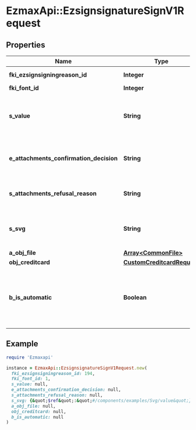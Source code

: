 # EzmaxApi::EzsignsignatureSignV1Request

## Properties

| Name | Type | Description | Notes |
| ---- | ---- | ----------- | ----- |
| **fki_ezsignsigningreason_id** | **Integer** | The unique ID of the Ezsignsigningreason | [optional] |
| **fki_font_id** | **Integer** | The unique ID of the Font | [optional] |
| **s_value** | **String** | The value required for the Ezsignsignature.  This can only be set if eEzsignsignatureType is **City**, **FieldText** or **FieldTextarea** | [optional] |
| **e_attachments_confirmation_decision** | **String** | Whether the attachment are accepted or refused.  This can only be set if eEzsignsignatureType is **AttachmentsConfirmation** | [optional] |
| **s_attachments_refusal_reason** | **String** | The reason of refused.  This can only be set if eEzsignsignatureType is **AttachmentsConfirmation** | [optional] |
| **s_svg** | **String** | The SVG of the signature.  This can only be set if eEzsignsignatureType is **Signature**/**Initials** and **bIsAutomatic** is false | [optional] |
| **a_obj_file** | [**Array&lt;CommonFile&gt;**](CommonFile.md) |  | [optional] |
| **obj_creditcard** | [**CustomCreditcardRequest**](CustomCreditcardRequest.md) |  | [optional] |
| **b_is_automatic** | **Boolean** | Indicates if the Ezsignsignature was part of an automatic process or not.  This can only be true if eEzsignsignatureType is **Acknowledgement**, **City**, **Signature**, **Initials** or **Stamp**.  |  |

## Example

```ruby
require 'Ezmaxapi'

instance = EzmaxApi::EzsignsignatureSignV1Request.new(
  fki_ezsignsigningreason_id: 194,
  fki_font_id: 1,
  s_value: null,
  e_attachments_confirmation_decision: null,
  s_attachments_refusal_reason: null,
  s_svg: {&quot;$ref&quot;:&quot;#/components/examples/Svg/value&quot;},
  a_obj_file: null,
  obj_creditcard: null,
  b_is_automatic: null
)
```

